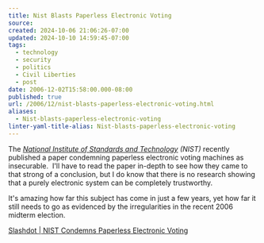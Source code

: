 ```yaml
---
title: Nist Blasts Paperless Electronic Voting
source: 
created: 2024-10-06 21:06:26-07:00
updated: 2024-10-10 14:59:45-07:00
tags:
  - technology
  - security
  - politics
  - Civil Liberties
  - post
date: 2006-12-02T15:58:00.000-08:00
published: true
url: /2006/12/nist-blasts-paperless-electronic-voting.html
aliases:
  - Nist-blasts-paperless-electronic-voting
linter-yaml-title-alias: Nist-blasts-paperless-electronic-voting
---
```



The _[National Institute of Standards and Technology](https://www.nist.gov/) (NIST)_ recently published a paper condemning paperless electronic voting machines as insecurable.  I'll have to read the paper in-depth to see how they came to that strong of a conclusion, but I do know that there is no research showing that a purely electronic system can be completely trustworthy.  
  
It's amazing how far this subject has come in just a few years, yet how far it still needs to go as evidenced by the irregularities in the recent 2006 midterm election.  
  
[Slashdot | NIST Condemns Paperless Electronic Voting](https://it.slashdot.org/article.pl?sid=06/12/01/2010245)